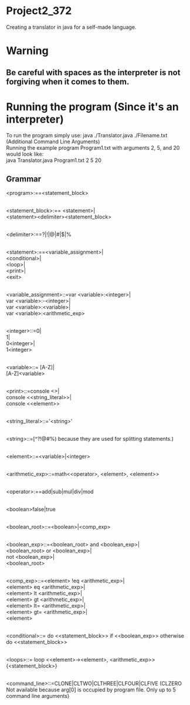 # Project2_372
Creating a translator in java for a self-made language.

# Warning
## Be careful with spaces as the interpreter is not forgiving when it comes to them.
# Running the program (Since it's an interpreter)
To run the program simply use: java ./Translator.java ./Filename.txt (Additional Command Line Arguments)<br/>
Running the example program Program1.txt with arguments 2, 5, and 20 would look like:<br/>
java Translator.java Program1.txt 2 5 20<br/>

## Grammar
\<program\>:==\<statement_block\><br/><br/>

\<statement_block\>:== \<statement\>|<br/>
\<statement\>\<delimiter\>\<statement_block\><br/><br/>

\<delimiter\>:==?|!|@|#|$|%<br/><br/>

\<statement\>:==\<variable_assignment\>|<br/>
\<conditional\>|<br/>
\<loop\>|<br/>
\<print\>|<br/>
\<exit\><br/><br/>

\<variable_assignment\>::=var \<variable\>:\<integer\>|<br/>
var \<variable\>:-\<integer\>|<br/>
var \<variable\>:\<variable\>|<br/>
var \<variable\>:\<arithmetic_exp\><br/><br/>

\<integer\>::=0|<br/>
1|<br/>
0\<integer\>|<br/>
1\<integer\><br/><br/>

\<variable\>::= [A-Z]|<br/>
[A-Z]\<variable\><br/><br/>

\<print\>::=console <>|<br/>
console <<string_literal>>|<br/>
console <\<element\>><br/><br/>

\<string_literal\>::='\<string\>'<br/><br/>

\<string\>::=[^?!@#$%] (Any character other than (?!@#$%) because they are used for splitting statements.)<br/><br/>

\<element\>::=\<variable\>|\<integer\><br/><br/>

\<arithmetic_exp\>::=math\<\<operator\>, \<element\>, \<element\>\><br/><br/>

\<operator\>:==add|sub|mul|div|mod<br/><br/>

\<boolean\>false|true<br/><br/>

\<boolean_root\>::=\<boolean\>|\<comp_exp\><br/><br/>

\<boolean_exp\>::=\<boolean_root\> and \<boolean_exp\>|<br/>
\<boolean_root\> or \<boolean_exp\>|<br/>
not \<boolean_exp\>|<br/>
\<boolean_root\><br/><br/>

\<comp_exp\>::=\<element\> !eq \<arithmetic_exp\>|<br/>
\<element\> eq \<arithmetic_exp\>|<br/>
\<element\> lt \<arithmetic_exp\>|<br/>
\<element\> gt \<arithmetic_exp\>|<br/>
\<element\> lt= \<arithmetic_exp\>|<br/>
\<element\> gt= \<arithmetic_exp\>|<br/>
\<element\><br/><br/>

\<conditional\>::= do <<statement_block>> if <<boolean_exp>> otherwise do <<statement_block>><br/><br/>

\<loops\>::= loop \<\<element\>->\<element\>, \<arithmetic_exp\>> {\<statement_block\>}<br/><br/>

\<command_line\>::=CLONE|CLTWO|CLTHREE|CLFOUR|CLFIVE (CLZERO Not available because arg[0] is occupied by program file. Only up to 5 command line arguments)<br/>
